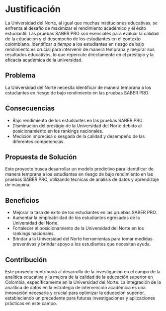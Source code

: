 
# Justificación

La Universidad del Norte, al igual que muchas instituciones educativas, se enfrenta al desafío de maximizar el rendimiento académico y el éxito estudiantil. Las pruebas SABER PRO son esenciales para evaluar la calidad de la educación y el desempeño de los estudiantes en el contexto colombiano. Identificar *a tiempo* a los estudiantes en riesgo de bajo rendimiento es crucial para intervenir de manera temprana y mejorar sus resultados educativos, lo que repercute directamente en el prestigio y la eficacia académica de la universidad.

## Problema

La Universidad del Norte necesita identificar de manera temprana a los estudiantes en riesgo de bajo rendimiento en las pruebas SABER PRO.

## Consecuencias

* Bajo rendimiento de los estudiantes en las pruebas SABER PRO.
* Disminución del prestigio de la Universidad del Norte debido al posicionamiento en los rankings nacionales.
* Medición imprecisa o sesgada de la calidad y desempeño de las diferentes competencias.

## Propuesta de Solución

Este proyecto busca desarrollar un modelo predictivo para identificar de manera temprana a los estudiantes en riesgo de bajo rendimiento en las pruebas SABER PRO, utilizando técnicas de análisis de datos y aprendizaje de máquina.

## Beneficios

* Mejorar la tasa de éxito de los estudiantes en las pruebas SABER PRO.
* Aumentar la empleabilidad de los estudiantes egresados de la Universidad del Norte.
* Fortalecer el posicionamiento de la Universidad del Norte en los rankings nacionales.
* Brindar a la Universidad del Norte herramientas para tomar medidas preventivas y brindar apoyo a los estudiantes que necesitan ayuda.

## Contribución

Este proyecto contribuirá al desarrollo de la investigación en el campo de la analítica educativa y la mejora de la calidad de la educación superior en Colombia, específicamente en la Universidad del Norte. La integración de la analítica de datos en la estrategia de intervención académica es una innovación necesaria y crucial para optimizar la educación superior, estableciendo un precedente para futuras investigaciones y aplicaciones prácticas en este campo.
